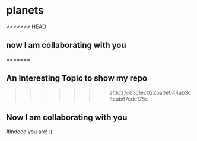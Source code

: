 # planets
<<<<<<< HEAD

## now I am collaborating with you
=======
## An Interesting Topic to show my repo
>>>>>>> afdc37c03c1ec022ba0e044ab3c4cab67cdc175c

## Now I am collaborating with you
#Indeed you are! :)
